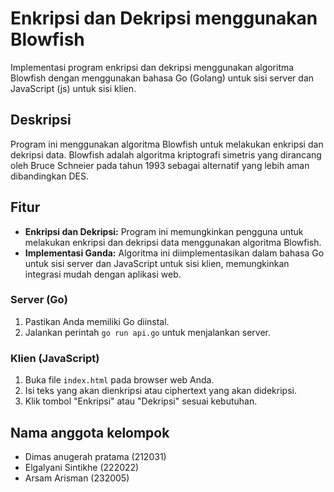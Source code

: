# Enkripsi dan Dekripsi menggunakan Blowfish

Implementasi program enkripsi dan dekripsi menggunakan algoritma Blowfish dengan menggunakan bahasa Go (Golang) untuk sisi server dan JavaScript (js) untuk sisi klien.

## Deskripsi

Program ini menggunakan algoritma Blowfish untuk melakukan enkripsi dan dekripsi data. Blowfish adalah algoritma kriptografi simetris yang dirancang oleh Bruce Schneier pada tahun 1993 sebagai alternatif yang lebih aman dibandingkan DES.

## Fitur

- **Enkripsi dan Dekripsi:** Program ini memungkinkan pengguna untuk melakukan enkripsi dan dekripsi data menggunakan algoritma Blowfish.
- **Implementasi Ganda:** Algoritma ini diimplementasikan dalam bahasa Go untuk sisi server dan JavaScript untuk sisi klien, memungkinkan integrasi mudah dengan aplikasi web.

### Server (Go)

1. Pastikan Anda memiliki Go diinstal.
2. Jalankan perintah `go run api.go` untuk menjalankan server.

### Klien (JavaScript)

1. Buka file `index.html` pada browser web Anda.
2. Isi teks yang akan dienkripsi atau ciphertext yang akan didekripsi.
3. Klik tombol "Enkripsi" atau "Dekripsi" sesuai kebutuhan.

## Nama anggota kelompok

- Dimas anugerah pratama (212031)
- Elgalyani Sintikhe (222022)
- Arsam Arisman (232005)
